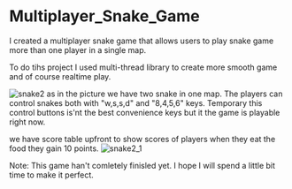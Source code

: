 # Multiplayer_Snake_Game
I created a multiplayer snake game that allows users to play snake game more than one player in a single map.

To do tihs project I used multi-thread library to create more smooth game and of course realtime play.

![snake2](https://user-images.githubusercontent.com/33378290/117163945-ce3d7580-adcc-11eb-8a89-30e3aba8c684.png)
as in the picture we have two snake in one map. The players can control snakes both with "w,s,s,d" and "8,4,5,6" keys.
Temporary this control buttons is'nt the best convenience keys but it the game is playable right now.

we have score table upfront to show scores of players when they eat the food they gain 10 points.
![snake2_1](https://user-images.githubusercontent.com/33378290/117164728-92ef7680-adcd-11eb-9c6b-a0dc929e906f.png)



Note: This game han't comletely finisled yet. I hope I will spend a little bit time to make it perfect.

